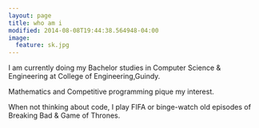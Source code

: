 ```yaml
---
layout: page
title: who am i
modified: 2014-08-08T19:44:38.564948-04:00
image:
  feature: sk.jpg
---
```


I am currently doing my Bachelor studies in Computer Science & Engineering at College of Engineering,Guindy.

Mathematics and Competitive programming pique my
interest.

When not thinking about code, I play FIFA or binge-watch old episodes of Breaking Bad & Game of Thrones.
